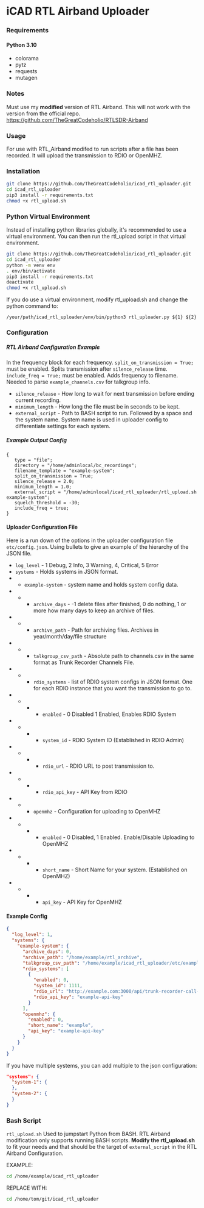 # iCAD RTL Airband Uploader

### Requirements

#### Python 3.10
* colorama
* pytz
* requests
* mutagen

### Notes
Must use my **modified** version of RTL Airband. This will not work with the version from the official repo.
https://github.com/TheGreatCodeholio/RTLSDR-Airband


### Usage

For use with RTL_Airband modifed to run scripts after a file has been recorded. It will upload the transmission to RDIO or OpenMHZ.

### Installation

```bash
git clone https://github.com/TheGreatCodeholio/icad_rtl_uploader.git
cd icad_rtl_uploader
pip3 install -r requirements.txt
chmod +x rtl_upload.sh
```

### Python Virtual Environment
Instead of installing python libraries globally, it's recommended to use a virtual environment. You can then run the rtl_upload script in that virtual environment.

```bash
git clone https://github.com/TheGreatCodeholio/icad_rtl_uploader.git
cd icad_rtl_uploader
python -m venv env
. env/bin/activate
pip3 install -r requirements.txt
deactivate
chmod +x rtl_upload.sh
```

If you do use a virtual environment, modify rtl_upload.sh and change the python command to:

`/your/path/icad_rtl_uploader/env/bin/python3 rtl_uploader.py ${1} ${2}`


### Configuration

##### RTL Airband Configuration Example

In the frequency block for each frequency. 
`split_on_transmission = True;` must be enabled. Splits transmission after `silence_release` time.
`include_freq = True;` must be enabled. Adds frequency to filename. Needed to parse `example_channels.csv` for talkgroup info.

* `silence_release` - How long to wait for next transmission before ending current recording.
* `minimum_length` - How long the file must be in seconds to be kept. 
* `external_script` - Path to BASH script to run. Followed by a space and the system name. System name is used in uploader config to differentiate settings for each system. 

##### Example Output Config

```
{
   type = "file";
   directory = "/home/adminlocal/bc_recordings";
   filename_template = "example-system";
   split_on_transmission = True;
   silence_release = 2.0;
   minimum_length = 1.0;
   external_script = "/home/adminlocal/icad_rtl_uploader/rtl_upload.sh example-system";
   squelch_threshold = -30;
   include_freq = true;
}
```

#### Uploader Configuration File
Here is a run down of the options in the uploader configuration file `etc/config.json`. Using bullets to give an example of the hierarchy of the JSON file. 
* `log_level` - 1 Debug, 2 Info, 3 Warning, 4, Critical, 5 Error
* `systems` - Holds systems in JSON format.
* * `example-system` - system name and holds system config data.
* * * `archive_days` - -1 delete files after finished, 0 do nothing, 1 or more how many days to keep an archive of files.
* * * `archive_path` - Path for archiving files. Archives in year/month/day/file structure
* * * `talkgroup_csv_path` - Absolute path to channels.csv in the same format as Trunk Recorder Channels File.
* * * `rdio_systems` - list of RDIO system configs in JSON format. One for each RDIO instance that you want the transmission to go to.
* * * * `enabled` - 0 Disabled 1 Enabled, Enables RDIO System
* * * * `system_id` - RDIO System ID (Established in RDIO Admin)
* * * * `rdio_url` - RDIO URL to post transmission to.
* * * * `rdio_api_key` - API Key from RDIO
* * * `openmhz` - Configuration for uploading to OpenMHZ
* * * * `enabled` - 0 Disabled, 1 Enabled. Enable/Disable Uploading to OpenMHZ
* * * * `short_name` - Short Name for your system. (Established on OpenMHZ)
* * * * `api_key` - API Key for OpenMHZ

#### Example Config
```json
{
  "log_level": 1,
  "systems": {
    "example-system": {
      "archive_days": 0,
      "archive_path": "/home/example/rtl_archive",
      "talkgroup_csv_path": "/home/example/icad_rtl_uploader/etc/example_channels.csv",
      "rdio_systems": [
        {
          "enabled": 0,
          "system_id": 1111,
          "rdio_url": "http://example.com:3000/api/trunk-recorder-call-upload",
          "rdio_api_key": "example-api-key"
        }
      ],
      "openmhz": {
        "enabled": 0,
        "short_name": "example",
        "api_key": "example-api-key"
      }
    }
  }
}
```

If you have multiple systems, you can add multiple to the json configuration:
```json
"systems": {
  "system-1": {
  }, 
  "system-2": {
  }
}
```

### Bash Script
`rtl_upload.sh` Used to jumpstart Python from BASH. RTL Airband modification only supports running BASH scripts.
**Modify the rtl_upload.sh** to fit your needs and that should be the target of `external_script` in the RTL Airband Configuration.

EXAMPLE:
```bash
cd /home/example/icad_rtl_uploader
```
REPLACE WITH:
```bash
cd /home/tom/git/icad_rtl_uploader
```



